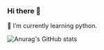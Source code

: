 ### Hi there 👋

🌱 I’m currently learning python.

![Anurag's GitHub stats](https://github-readme-stats.vercel.app/api?username=shunny822&show_icons=true&theme=discord_old_blurple)

